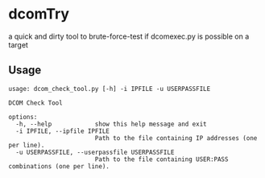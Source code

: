 # dcomTry
a quick and dirty tool to brute-force-test if dcomexec.py is possible on a target


## Usage
```
usage: dcom_check_tool.py [-h] -i IPFILE -u USERPASSFILE

DCOM Check Tool

options:
  -h, --help            show this help message and exit
  -i IPFILE, --ipfile IPFILE
                        Path to the file containing IP addresses (one per line).
  -u USERPASSFILE, --userpassfile USERPASSFILE
                        Path to the file containing USER:PASS combinations (one per line).
```
